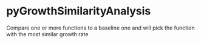# pyGrowthSimilarityAnalysis
Compare one or more functions to a baseline one and will pick the function with the most similar growth rate
